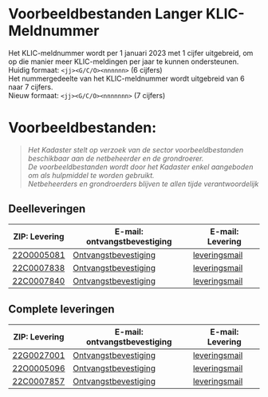 # Voorbeeldbestanden Langer KLIC-Meldnummer

Het KLIC-meldnummer wordt per 1 januari 2023 met 1 cijfer uitgebreid, om op die manier meer KLIC-meldingen per jaar te kunnen ondersteunen.  \
  Huidig formaat: `<jj><G/C/O><nnnnnn>` (6 cijfers)   \
  Het nummergedeelte van het KLIC-meldnummer wordt uitgebreid van 6 naar 7 cijfers.  \
  Nieuw formaat: `<jj><G/C/O><nnnnnnn>` (7 cijfers)

# Voorbeeldbestanden: 

 > _Het Kadaster stelt op verzoek van de sector voorbeeldbestanden beschikbaar aan de netbeheerder en de grondroerer._   \
 _De voorbeeldbestanden wordt door het Kadaster enkel aangeboden om als hulpmiddel te worden gebruikt._  \
  _Netbeheerders en grondroerders blijven te allen tijde verantwoordelijk_



## Deelleveringen

|			ZIP: Levering	|	E-mail: ontvangstbevestiging	|	E-mail: Levering	
|			---	|	---	|	---	
| [	22O0005081	](	Levering_22O0005081_1.zip	) | [   Ontvangstbevestiging    ](	KLIC-ontvangstbevestiging%20980721502410%2022O0005081%20Ref%20Orientatieverzoek.msg	) | [ leveringsmail ](	KLIC%20deellevering%201%20980721502410%2022O0005081%20Ref%20Orientatieverzoek.msg	) |
| [	22C0007838	](	Levering_22C0007838_1.zip	) | [   Ontvangstbevestiging    ](	KLIC-ontvangstbevestiging%20980721502510%2022C0007838%20Ref%20Calamiteitenmelding.msg	) | [ leveringsmail ](	KLIC%20deellevering%201%20980721502510%2022C0007838%20Ref%20Calamiteitenmelding.msg	) |
| [	22C0007840	](	Levering_22C0007840_1.zip	) | [   Ontvangstbevestiging    ](	KLIC-ontvangstbevestiging%20980721503110%2022C0007840%20Ref%202022-11-17%20171539.670.msg	) | [ leveringsmail ](	KLIC%20deellevering%201%20980721503110%2022C0007840%20Ref%202022-11-17%20171539.670.msg	) |



## Complete leveringen

|			ZIP: Levering	|	E-mail: ontvangstbevestiging	|	E-mail: Levering	
|			---	|	---	|	---	
| [	22G0027001	](	Levering_22G0027001_1.zip	) | [   Ontvangstbevestiging    ](	KLIC-ontvangstbevestiging%20980721511010%2022G0027001%20Ref%20Graafmelding.msg	) | [ leveringsmail ](	KLIC%20complete%20levering%201%20980721511010%2022G0027001%20Ref%20Graafmelding.msg	) |
| [	22O0005096	](	Levering_22O0005096_1.zip	) | [   Ontvangstbevestiging    ](	KLIC-ontvangstbevestiging%20980721511110%2022O0005096%20Ref%20Orientatieverzoek.msg	) | [ leveringsmail ](	KLIC%20complete%20levering%201%20980721511110%2022O0005096%20Ref%20Orientatieverzoek.msg	) |
| [	22C0007857	](	Levering_22C0007857_3.zip	) | [   Ontvangstbevestiging    ](	KLIC-ontvangstbevestiging%20980721511210%2022C0007857%20Ref%20Calamiteitenmelding.msg	) | [ leveringsmail ](	KLIC%20complete%20levering%203%20980721511210%2022C0007857%20Ref%20Calamiteitenmelding.msg	) |




